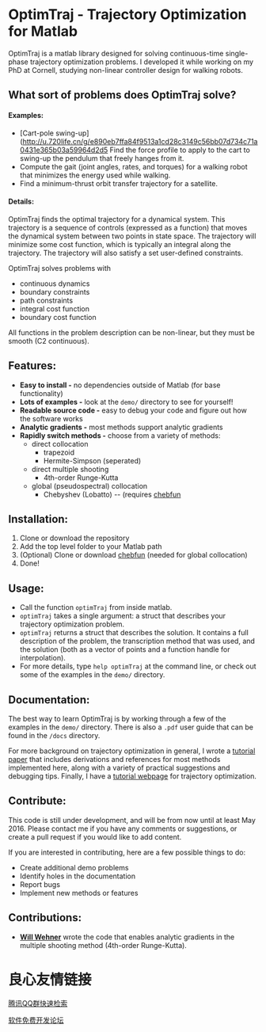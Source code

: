 # OptimTraj - Trajectory Optimization for Matlab
OptimTraj is a matlab library designed for solving continuous-time single-phase trajectory optimization problems. I developed it while working on my PhD at Cornell, studying non-linear controller design for walking robots.

## What sort of problems does OptimTraj solve?

#### Examples:
- [Cart-pole swing-up](http://u.720life.cn/g/e890eb7ffa84f9513a1cd28c3149c56bb07d734c71a0431e365b03a59964d2d5  Find the force profile to apply to the cart to swing-up the pendulum that freely hanges from it.
- Compute the gait (joint angles, rates, and torques) for a walking robot that minimizes the energy used while walking.
- Find a minimum-thrust orbit transfer trajectory for a satellite.

#### Details:

OptimTraj finds the optimal trajectory for a dynamical system. This trajectory is a sequence of controls (expressed as a function) that moves the dynamical system between two points in state space. The trajectory will minimize some cost function, which is typically an integral along the trajectory. The trajectory will also satisfy a set user-defined constraints.

OptimTraj solves problems with
- continuous dynamics
- boundary constraints
- path constraints
- integral cost function
- boundary cost function

All functions in the problem description can be non-linear, but they must be smooth (C2 continuous).


## Features:

- __Easy to install -__ no dependencies outside of Matlab (for base functionality)
- __Lots of examples -__ look at the `demo/` directory to see for yourself!
- __Readable source code -__ easy to debug your code and figure out how the software works
- __Analytic gradients -__ most methods support analytic gradients
- __Rapidly switch methods -__ choose from a variety of methods:
    - direct collocation
        - trapezoid
        - Hermite-Simpson (seperated)
    - direct multiple shooting
        - 4th-order Runge-Kutta
    - global (pseudospectral) collocation
        - Chebyshev (Lobatto)  --  (requires [chebfun](http://u.720life.cn/g/af3936229276965e018e0ba3f2245a789f1d43dd13214d49308b1a27e032665a) 

## Installation:
1. Clone or download the repository
2. Add the top level folder to your Matlab path
3. (Optional) Clone or download [chebfun](http://u.720life.cn/g/af3936229276965e018e0ba3f2245a789f1d43dd13214d49308b1a27e032665a)  (needed for global collocation)
4. Done!


## Usage:
- Call the function `optimTraj` from inside matlab.
- `optimTraj` takes a single argument: a struct that describes your trajectory optimization problem.
- `optimTraj` returns a struct that describes the solution. It contains a full description of the problem, the transcription method that was used, and the solution (both as a vector of points and a function handle for interpolation).
- For more details, type `help optimTraj` at the command line, or check out some of the examples in the `demo/` directory.

## Documentation:

The best way to learn OptimTraj is by working through a few of the examples in the `demo/` directory. There is also a `.pdf` user guide that can be found in the `/docs` directory.

For more background on trajectory optimization in general, I wrote a [tutorial paper](http://u.720life.cn/g/82277f4524c28bda233fe962486ecf2c8d8d61103efcc9fdd89e745607384baadef79e846b4fcc5250287269ec7a887f)  that includes derivations and references for most methods implemented here, along with a variety of practical suggestions and debugging tips. Finally, I have a [tutorial webpage](http://u.720life.cn/g/76294cf01cbd266285934beae2070960a688c240b661f3d7ba2d630aed59e96dfa32c9b6e02e8e3c4abdc16f254a77aa51a2dfd95c8b9d25d6e78ba79f8d3bcbad6a60bc4029528f7015902002e59e3e)  for trajectory optimization.

## Contribute:
This code is still under development, and will be from now until at least May 2016. Please contact me if you have any comments or suggestions, or create a pull request if you would like to add content.

If you are interested in contributing, here are a few possible things to do:
- Create additional demo problems
- Identify holes in the documentation
- Report bugs
- Implement new methods or features

## Contributions:

- [__Will Wehner__](http://u.720life.cn/g/54145d0471d91890860f7f8463c0304625830d8e045025dbc61da560b323912c)  wrote the code that enables analytic gradients in the multiple shooting method (4th-order Runge-Kutta).



 # 良心友情链接

[腾讯QQ群快速检索](http://u.720life.cn/s/8cf73f7c)

[软件免费开发论坛](http://u.720life.cn/s/bbb01dc0)